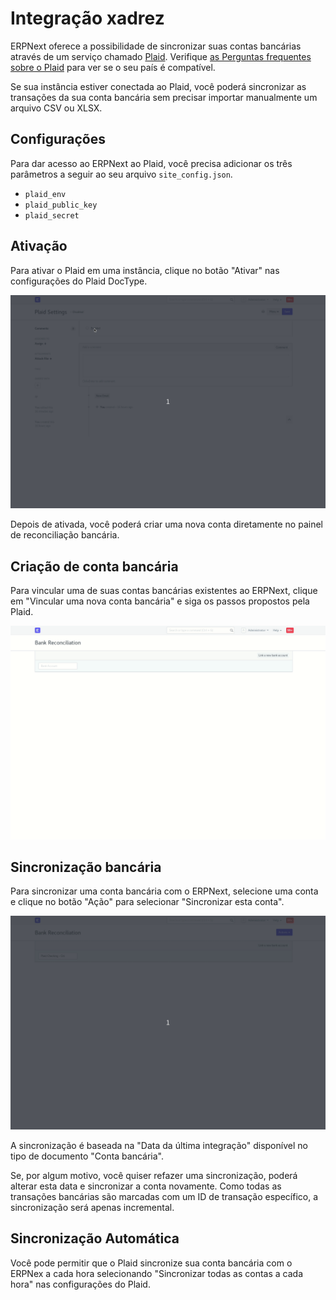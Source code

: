 # Integração xadrez



ERPNext oferece a possibilidade de sincronizar suas contas bancárias através de um serviço chamado [Plaid](https://plaid.com/). Verifique [as Perguntas frequentes sobre o Plaid](https://support-my.plaid.com/hc/en-us) para ver se o seu país é compatível.


Se sua instância estiver conectada ao Plaid, você poderá sincronizar as transações da sua conta bancária sem precisar importar manualmente um arquivo CSV ou XLSX.


## Configurações


Para dar acesso ao ERPNext ao Plaid, você precisa adicionar os três parâmetros a seguir ao seu arquivo `site_config.json`.


* `plaid_env`
* `plaid_public_key`
* `plaid_secret`


## Ativação


Para ativar o Plaid em uma instância, clique no botão "Ativar" nas configurações do Plaid DocType.


![Ativar Plaid](/files/plaid_enable.gif)


Depois de ativada, você poderá criar uma nova conta diretamente no painel de reconciliação bancária.


## Criação de conta bancária


Para vincular uma de suas contas bancárias existentes ao ERPNext, clique em "Vincular uma nova conta bancária" e siga os passos propostos pela Plaid.


![Vincule sua conta bancária](/files/new_account_creation.gif)


## Sincronização bancária


Para sincronizar uma conta bancária com o ERPNext, selecione uma conta e clique no botão "Ação" para selecionar "Sincronizar esta conta".


![Sincronize sua conta bancária](/files/plaid_synchronization.gif)


A sincronização é baseada na "Data da última integração" disponível no tipo de documento "Conta bancária".


Se, por algum motivo, você quiser refazer uma sincronização, poderá alterar esta data e sincronizar a conta novamente.
Como todas as transações bancárias são marcadas com um ID de transação específico, a sincronização será apenas incremental.


## Sincronização Automática


Você pode permitir que o Plaid sincronize sua conta bancária com o ERPNex a cada hora selecionando "Sincronizar todas as contas a cada hora" nas configurações do Plaid.



